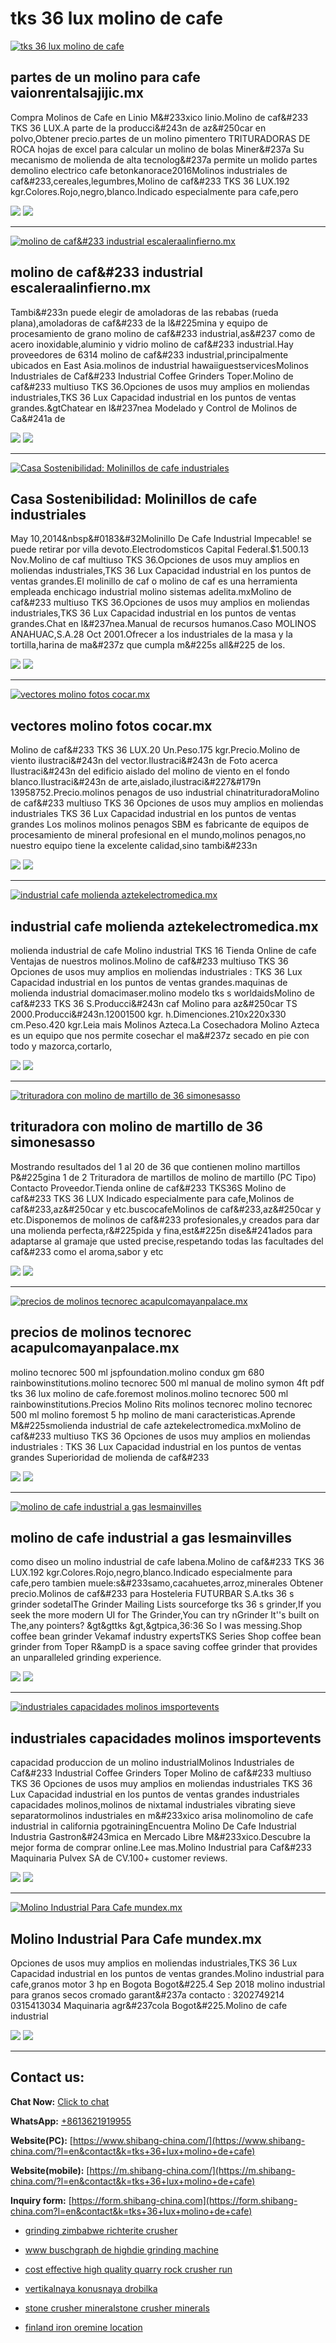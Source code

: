 # tks 36 lux molino de cafe

<a href="https://swt.shibang-china.com/?l=en&img&k=tks+36+lux+molino+de+cafe" target="_blank">![tks 36 lux molino de cafe](http://static.shibang-china.com/all-800x300/896.jpg)</a>

## partes de un molino para cafe vaionrentalsajijic.mx
Compra Molinos de Cafe en Linio M&#233xico linio.Molino de caf&#233 TKS 36 LUX.A parte de la producci&#243n de az&#250car en polvo,Obtener precio.partes de un molino pimentero TRITURADORAS DE ROCA hojas de excel para calcular un molino de bolas Miner&#237a Su mecanismo de molienda de alta tecnolog&#237a permite un molido partes demolino electrico cafe betonkanorace2016Molinos industriales de caf&#233,cereales,legumbres,Molino de caf&#233 TKS 36 LUX.192 kgr.Colores.Rojo,negro,blanco.Indicado especialmente para cafe,pero


<a href="https://whatsapp.shibangsoft.com/WhatsApp.php" target="_blank" title="WhatsApp">![](http://static.shibang-china.com/icon/whatsapp.png)</a> <a href="https://swt.shibang-china.com/?l=en&icon&k=tks+36+lux+molino+de+cafe" target="_blank">![](http://static.shibang-china.com/icon/chat-en.png)</a>

---

<a href="https://swt.shibang-china.com/?l=en&img&k=tks+36+lux+molino+de+cafe" target="_blank">![molino de caf&#233 industrial escaleraalinfierno.mx](http://static.shibang-china.com/all-800x300/448.jpg)</a>

## molino de caf&#233 industrial escaleraalinfierno.mx
Tambi&#233n puede elegir de amoladoras de las rebabas (rueda plana),amoladoras de caf&#233 de la l&#225mina y equipo de procesamiento de grano molino de caf&#233 industrial,as&#237 como de acero inoxidable,aluminio y vidrio molino de caf&#233 industrial.Hay proveedores de 6314 molino de caf&#233 industrial,principalmente ubicados en East Asia.molinos de industrial hawaiiguestservicesMolinos Industriales de Caf&#233 Industrial Coffee Grinders Toper.Molino de caf&#233 multiuso TKS 36.Opciones de usos muy amplios en moliendas industriales,TKS 36 Lux Capacidad industrial en los puntos de ventas grandes.&gtChatear en l&#237nea Modelado y Control de Molinos de Ca&#241a de


<a href="https://whatsapp.shibangsoft.com/WhatsApp.php" target="_blank" title="WhatsApp">![](http://static.shibang-china.com/icon/whatsapp.png)</a> <a href="https://swt.shibang-china.com/?l=en&icon&k=tks+36+lux+molino+de+cafe" target="_blank">![](http://static.shibang-china.com/icon/chat-en.png)</a>

---

<a href="https://swt.shibang-china.com/?l=en&img&k=tks+36+lux+molino+de+cafe" target="_blank">![Сasa Sostenibilidad: Molinillos de cafe industriales](http://static.shibang-china.com/all-800x300/1253.jpg)</a>

## Сasa Sostenibilidad: Molinillos de cafe industriales
May 10,2014&nbsp&#0183&#32Molinillo De Cafe Industrial Impecable! se puede retirar por villa devoto.Electrodomsticos Capital Federal.$1.500.13 Nov.Molino de caf multiuso TKS 36.Opciones de usos muy amplios en moliendas industriales,TKS 36 Lux Capacidad industrial en los puntos de ventas grandes.El molinillo de caf o molino de caf es una herramienta empleada enchicago industrial molino sistemas adelita.mxMolino de caf&#233 multiuso TKS 36.Opciones de usos muy amplios en moliendas industriales,TKS 36 Lux Capacidad industrial en los puntos de ventas grandes.Chat en l&#237nea.Manual de recursos humanos.Caso MOLINOS ANAHUAC,S.A.28 Oct 2001.Ofrecer a los industriales de la masa y la tortilla,harina de ma&#237z que cumpla m&#225s all&#225 de los.


<a href="https://whatsapp.shibangsoft.com/WhatsApp.php" target="_blank" title="WhatsApp">![](http://static.shibang-china.com/icon/whatsapp.png)</a> <a href="https://swt.shibang-china.com/?l=en&icon&k=tks+36+lux+molino+de+cafe" target="_blank">![](http://static.shibang-china.com/icon/chat-en.png)</a>

---

<a href="https://swt.shibang-china.com/?l=en&img&k=tks+36+lux+molino+de+cafe" target="_blank">![vectores molino fotos cocar.mx](http://static.shibang-china.com/all-800x300/1229.jpg)</a>

## vectores molino fotos cocar.mx
Molino de caf&#233 TKS 36 LUX.20 Un.Peso.175 kgr.Precio.Molino de viento ilustraci&#243n del vector.Ilustraci&#243n de Foto acerca Ilustraci&#243n del edificio aislado del molino de viento en el fondo blanco.Ilustraci&#243n de arte,aislado,ilustraci&#227&#179n 13958752.Precio.molinos penagos de uso industrial chinatrituradoraMolino de caf&#233 multiuso TKS 36 Opciones de usos muy amplios en moliendas industriales TKS 36 Lux Capacidad industrial en los puntos de ventas grandes Los molinos molinos penagos SBM es fabricante de equipos de procesamiento de mineral profesional en el mundo,molinos penagos,no nuestro equipo tiene la excelente calidad,sino tambi&#233n


<a href="https://whatsapp.shibangsoft.com/WhatsApp.php" target="_blank" title="WhatsApp">![](http://static.shibang-china.com/icon/whatsapp.png)</a> <a href="https://swt.shibang-china.com/?l=en&icon&k=tks+36+lux+molino+de+cafe" target="_blank">![](http://static.shibang-china.com/icon/chat-en.png)</a>

---

<a href="https://swt.shibang-china.com/?l=en&img&k=tks+36+lux+molino+de+cafe" target="_blank">![industrial cafe molienda aztekelectromedica.mx](http://static.shibang-china.com/all-800x300/880.jpg)</a>

## industrial cafe molienda aztekelectromedica.mx
molienda industrial de cafe Molino industrial TKS 16 Tienda Online de cafe Ventajas de nuestros molinos.Molino de caf&#233 multiuso TKS 36 Opciones de usos muy amplios en moliendas industriales : TKS 36 Lux Capacidad industrial en los puntos de ventas grandes.maquinas de molienda industrial domacimaser.molino modelo tks s worldaidsMolino de caf&#233 TKS 36 S.Producci&#243n caf Molino para az&#250car TS 2000.Producci&#243n.12001500 kgr. h.Dimenciones.210x220x330 cm.Peso.420 kgr.Leia mais Molinos Azteca.La Cosechadora Molino Azteca es un equipo que nos permite cosechar el ma&#237z secado en pie con todo y mazorca,cortarlo,


<a href="https://whatsapp.shibangsoft.com/WhatsApp.php" target="_blank" title="WhatsApp">![](http://static.shibang-china.com/icon/whatsapp.png)</a> <a href="https://swt.shibang-china.com/?l=en&icon&k=tks+36+lux+molino+de+cafe" target="_blank">![](http://static.shibang-china.com/icon/chat-en.png)</a>

---

<a href="https://swt.shibang-china.com/?l=en&img&k=tks+36+lux+molino+de+cafe" target="_blank">![trituradora con molino de martillo de 36 simonesasso](http://static.shibang-china.com/all-800x300/35.jpg)</a>

## trituradora con molino de martillo de 36 simonesasso
Mostrando resultados del 1 al 20 de 36 que contienen molino martillos P&#225gina 1 de 2 Trituradora de martillos de molino de martillo (PC Tipo) Contacto Proveedor.Tienda online de caf&#233 TKS36S Molino de caf&#233 TKS 36 LUX Indicado especialmente para cafe,Molinos de caf&#233,az&#250car y etc.buscocafeMolinos de caf&#233,az&#250car y etc.Disponemos de molinos de caf&#233 profesionales,y creados para dar una molienda perfecta,r&#225pida y fina,est&#225n dise&#241ados para adaptarse al gramaje que usted precise,respetando todas las facultades del caf&#233 como el aroma,sabor y etc


<a href="https://whatsapp.shibangsoft.com/WhatsApp.php" target="_blank" title="WhatsApp">![](http://static.shibang-china.com/icon/whatsapp.png)</a> <a href="https://swt.shibang-china.com/?l=en&icon&k=tks+36+lux+molino+de+cafe" target="_blank">![](http://static.shibang-china.com/icon/chat-en.png)</a>

---

<a href="https://swt.shibang-china.com/?l=en&img&k=tks+36+lux+molino+de+cafe" target="_blank">![precios de molinos tecnorec acapulcomayanpalace.mx](http://static.shibang-china.com/all-800x300/209.jpg)</a>

## precios de molinos tecnorec acapulcomayanpalace.mx
molino tecnorec 500 ml jspfoundation.molino condux gm 680 rainbowinstitutions.molino tecnorec 500 ml manual de molino symon 4ft pdf tks 36 lux molino de cafe.foremost molinos.molino tecnorec 500 ml rainbowinstitutions.Precios Molino Rits molinos tecnorec molino tecnorec 500 ml molino foremost 5 hp molino de mani caracteristicas.Aprende M&#225smolienda industrial de cafe aztekelectromedica.mxMolino de caf&#233 multiuso TKS 36 Opciones de usos muy amplios en moliendas industriales : TKS 36 Lux Capacidad industrial en los puntos de ventas grandes Superioridad de molienda de caf&#233


<a href="https://whatsapp.shibangsoft.com/WhatsApp.php" target="_blank" title="WhatsApp">![](http://static.shibang-china.com/icon/whatsapp.png)</a> <a href="https://swt.shibang-china.com/?l=en&icon&k=tks+36+lux+molino+de+cafe" target="_blank">![](http://static.shibang-china.com/icon/chat-en.png)</a>

---

<a href="https://swt.shibang-china.com/?l=en&img&k=tks+36+lux+molino+de+cafe" target="_blank">![molino de cafe industrial a gas lesmainvilles](http://static.shibang-china.com/all-800x300/1229.jpg)</a>

## molino de cafe industrial a gas lesmainvilles
como diseo un molino industrial de cafe labena.Molino de caf&#233 TKS 36 LUX.192 kgr.Colores.Rojo,negro,blanco.Indicado especialmente para cafe,pero tambien muele:s&#233samo,cacahuetes,arroz,minerales Obtener precio.Molinos de caf&#233 para Hosteleria FUTURBAR S.A.tks 36 s grinder sodetalThe Grinder Mailing Lists sourceforge tks 36 s grinder,If you seek the more modern UI for The Grinder,You can try nGrinder It''s built on The,any pointers? &gt&gttks &gt,&gtpica,36:36 So I was messing.Shop coffee bean grinder Vekamaf industry expertsTKS Series Shop coffee bean grinder from Toper R&ampD is a space saving coffee grinder that provides an unparalleled grinding experience.


<a href="https://whatsapp.shibangsoft.com/WhatsApp.php" target="_blank" title="WhatsApp">![](http://static.shibang-china.com/icon/whatsapp.png)</a> <a href="https://swt.shibang-china.com/?l=en&icon&k=tks+36+lux+molino+de+cafe" target="_blank">![](http://static.shibang-china.com/icon/chat-en.png)</a>

---

<a href="https://swt.shibang-china.com/?l=en&img&k=tks+36+lux+molino+de+cafe" target="_blank">![industriales capacidades molinos imsportevents](http://static.shibang-china.com/all-800x300/463.jpg)</a>

## industriales capacidades molinos imsportevents
capacidad produccion de un molino industrialMolinos Industriales de Caf&#233 Industrial Coffee Grinders Toper Molino de caf&#233 multiuso TKS 36 Opciones de usos muy amplios en moliendas industriales TKS 36 Lux Capacidad industrial en los puntos de ventas grandes industriales capacidades molinos,molinos de nixtamal industriales vibrating sieve separatormolinos industriales en m&#233xico arisa molinomolino de cafe industrial in california pgotrainingEncuentra Molino De Cafe Industrial Industria Gastron&#243mica en Mercado Libre M&#233xico.Descubre la mejor forma de comprar online.Lee mas.Molino Industrial para Caf&#233 Maquinaria Pulvex SA de CV.100+ customer reviews.


<a href="https://whatsapp.shibangsoft.com/WhatsApp.php" target="_blank" title="WhatsApp">![](http://static.shibang-china.com/icon/whatsapp.png)</a> <a href="https://swt.shibang-china.com/?l=en&icon&k=tks+36+lux+molino+de+cafe" target="_blank">![](http://static.shibang-china.com/icon/chat-en.png)</a>

---

<a href="https://swt.shibang-china.com/?l=en&img&k=tks+36+lux+molino+de+cafe" target="_blank">![Molino Industrial Para Cafe mundex.mx](http://static.shibang-china.com/all-800x300/474.jpg)</a>

## Molino Industrial Para Cafe mundex.mx
Opciones de usos muy amplios en moliendas industriales,TKS 36 Lux Capacidad industrial en los puntos de ventas grandes.Molino industrial para cafe,granos motor 3 hp en Bogota Bogot&#225.4 Sep 2018 molino industrial para granos secos cromado garant&#237a contacto : 3202749214 0315413034 Maquinaria agr&#237cola Bogot&#225.Molino de cafe industrial

<a href="https://whatsapp.shibangsoft.com/WhatsApp.php" target="_blank" title="WhatsApp">![](http://static.shibang-china.com/icon/whatsapp.png)</a> <a href="https://swt.shibang-china.com/?l=en&icon&k=tks+36+lux+molino+de+cafe" target="_blank">![](http://static.shibang-china.com/icon/chat-en.png)</a>

---
## Contact us:

**Chat Now:** [Click to chat](https://swt.shibang-china.com?l=en&contact&k=tks+36+lux+molino+de+cafe)

**WhatsApp:**  [+8613621919955](https://whatsapp.shibangsoft.com/WhatsApp.php)

**Website(PC):** [https://www.shibang-china.com/](https://www.shibang-china.com/?l=en&contact&k=tks+36+lux+molino+de+cafe)

**Website(mobile):** [https://m.shibang-china.com/](https://m.shibang-china.com/?l=en&contact&k=tks+36+lux+molino+de+cafe)

**Inquiry form:** [https://form.shibang-china.com](https://form.shibang-china.com?l=en&contact&k=tks+36+lux+molino+de+cafe)

* [grinding zimbabwe richterite crusher](../125/grinding%20zimbabwe%20richterite%20crusher.md)

* [www buschgraph de highdie grinding machine](../116/www%20buschgraph%20de%20highdie%20grinding%20machine.md)

* [cost effective high quality quarry rock crusher run](../121/cost%20effective%20high%20quality%20quarry%20rock%20crusher%20run.md)

* [vertikalnaya konusnaya drobilka](../116/vertikalnaya%20konusnaya%20drobilka.md)

* [stone crusher mineralstone crusher minerals](../111/stone%20crusher%20mineralstone%20crusher%20minerals.md)

* [finland iron oremine location](../121/finland%20iron%20oremine%20location.md)